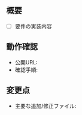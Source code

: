 ## 概要
- [ ] 要件の実装内容

## 動作確認
- 公開URL: <!-- Actions のデプロイ後に自動で出る URL を貼る -->
- 確認手順:

## 変更点
- 主要な追加/修正ファイル:
